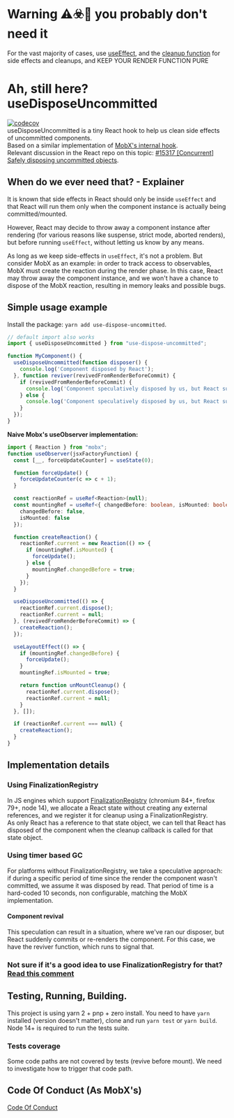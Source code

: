 # Warning ⚠️☣️🐉 you probably don't need it
For the vast majority of cases, use [useEffect](https://reactjs.org/docs/hooks-reference.html#useeffect), and the [cleanup function](https://reactjs.org/docs/hooks-reference.html#cleaning-up-an-effect) for side effects and cleanups, and KEEP YOUR RENDER FUNCTION PURE

# Ah, still here? useDisposeUncommitted

[![codecov](https://codecov.io/gh/Bnaya/use-dispose-uncommitted/branch/main/graph/badge.svg?token=A1UIArW8lH)](https://codecov.io/gh/Bnaya/use-dispose-uncommitted)  
useDisposeUncommitted is a tiny React hook to help us clean side effects of uncommitted components.  
Based on a similar implementation of [MobX's internal hook](https://github.com/mobxjs/mobx/blob/5d5eb89/packages/mobx-react-lite/src/utils/createReactionCleanupTrackingUsingFinalizationRegister.ts).  
Relevant discussion in the React repo on this topic: [#15317 [Concurrent] Safely disposing uncommitted objects](https://github.com/facebook/react/issues/15317).

## When do we ever need that? - Explainer
It is known that side effects in React should only be inside `useEffect` and that React will run them only when the component instance is actually being committed/mounted.  

However, React may decide to throw away a component instance after rendering (for various reasons like suspense, strict mode, aborted renders), but before running `useEffect`, without letting us know by any means.

As long as we keep side-effects in `useEffect`, it's not a problem. But consider MobX as an example: in order to track access to observables, MobX must create the reaction during the render phase. In this case, React may throw away the component instance, and we won't have a chance to dispose of the MobX reaction, resulting in memory leaks and possible bugs.

## Simple usage example
Install the package: `yarn add use-dispose-uncommitted`.

```js
// default import also works
import { useDisposeUncommitted } from "use-dispose-uncommitted";

function MyComponent() {
  useDisposeUncommitted(function disposer() {
    console.log('Component disposed by React');
  }, function reviver(revivedFromRenderBeforeCommit) {
    if (revivedFromRenderBeforeCommit) {
      console.log('Component speculatively disposed by us, but React suddenly re-rendered it');
    } else {
      console.log('Component speculatively disposed by us, but React suddenly mounted it');
    }
  });
}
```

**Naive Mobx's useObserver implementation:**
```ts
import { Reaction } from "mobx";
function useObserver(jsxFactoryFunction) {
  const [__, forceUpdateCounter] = useState(0);

  function forceUpdate() {
    forceUpdateCounter(c => c + 1);
  }

  const reactionRef = useRef<Reaction>(null);
  const mountingRef = useRef<{ changedBefore: boolean, isMounted: boolean }>({
    changedBefore: false,
    isMounted: false
  });

  function createReaction() {
    reactionRef.current = new Reaction(() => {
      if (mountingRef.isMounted) {
        forceUpdate();
      } else {
        mountingRef.changedBefore = true;
      }
    });
  }

  useDisposeUncommitted(() => {
    reactionRef.current.dispose();
    reactionRef.current = null;
  }, (revivedFromRenderBeforeCommit) => {
    createReaction();
  });

  useLayoutEffect(() => {
    if (mountingRef.changedBefore) {
      forceUpdate();
    }
    mountingRef.isMounted = true;

    return function unMountCleanup() {
      reactionRef.current.dispose();
      reactionRef.current = null;
    }
  }, []);

  if (reactionRef.current === null) {
    createReaction();
  }
}
```

## Implementation details

### Using FinalizationRegistry
In JS engines which support [FinalizationRegistry](https://developer.mozilla.org/en-US/docs/Web/JavaScript/Reference/Global_Objects/FinalizationRegistry) (chromium 84+, firefox 79+, node 14), we allocate a React state without creating any external references, and we register it for cleanup using a FinalizationRegistry.  
As only React has a reference to that state object, we can tell that React has disposed of the component when the cleanup callback is called for that state object.

### Using timer based GC
For platforms without FinalizationRegistry, we take a speculative approach: if during a specific period of time since the render the component wasn't committed, we assume it was disposed by read. That period of time is a hard-coded 10 seconds, non configurable, matching the MobX implementation.

#### Component revival
This speculation can result in a situation, where we've ran our disposer, but React suddenly commits or re-renders the component. For this case, we have the reviver function, which runs to signal that. 

### Not sure if it's a  good idea to use FinalizationRegistry for that? [Read this comment](https://github.com/facebook/react/issues/15317#issuecomment-722627311)

## Testing, Running, Building.
This project is using yarn 2 + pnp + zero install. You need to have `yarn` installed (version doesn't matter), clone and run `yarn test` or `yarn build`.  
Node 14+ is required to run the tests suite.

### Tests coverage
Some code paths are not covered by tests (revive before mount). We need to investigate how to trigger that code path.

## Code Of Conduct (As MobX's)
[Code Of Conduct](https://github.com/mobxjs/mobx/blob/main/CODE_OF_CONDUCT.md)
